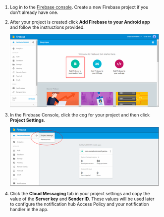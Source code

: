 

1. Log in to the [Firebase console](https://firebase.google.com/console/). Create a new Firebase project if you don't already have one.
2. After your project is created click **Add Firebase to your Android app** and follow the instructions provided.

	![](./media/notification-hubs-enable-firebase-cloud-messaging/notification-hubs-add-firebase-to-android-app.png)

3. In the Firebase Console, click the cog for your project and then click **Project Settings**.

	![](./media/notification-hubs-enable-firebase-cloud-messaging/notification-hubs-firebase-console-project-settings.png)

4. Click the **Cloud Messaging** tab in your project settings and copy the value of the **Server key** and **Sender ID**.  These values will be used later to configure the notification hub Access Policy and your notification handler in the app.
  